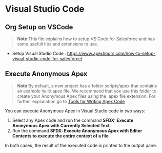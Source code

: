# Visual Studio Code 

## Org Setup on VSCode
> **Note** This file explains how to setup VS Code for Salesforce and has some usefull tips and extensions to use.
- Setup Visual Studio Code : https://www.apexhours.com/how-to-setup-visual-studio-code-for-salesforce/

## Execute Anonymous Apex
> **Note** By default, a new project has a folder scripts/apex that contains an example hello.apex file. We recommend that you use this folder to create your Anonymous Apex files using the .apex file extension.
For further explanation go to [Tools for Writing Apex Code](https://developer.salesforce.com/tools/vscode/en/apex/writing#:~:text=You%20can%20execute%20Anonymous%20Apex,entire%20context%20of%20a%20file.) 

You can execute Anonymous Apex in Visual Studio code in two ways:

1. Select any Apex code and run the command **SFDX: Execute Anonymous Apex with Currently Selected Text**.
2. Run the command **SFDX: Execute Anonymous Apex with Editor Contents to execute the entire context of a file**.

In both cases, the result of the executed code is printed to the output pane.

